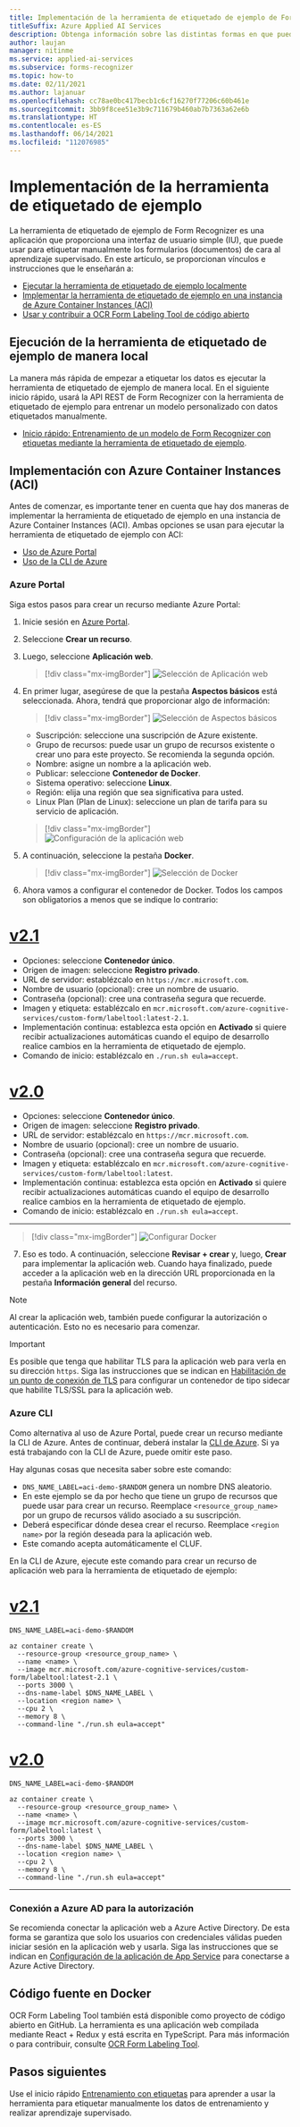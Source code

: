 ```yaml
---
title: Implementación de la herramienta de etiquetado de ejemplo de Form Recognizer
titleSuffix: Azure Applied AI Services
description: Obtenga información sobre las distintas formas en que puede implementar la herramienta de etiquetado de ejemplo de Form Recognizer para que lo ayude con el aprendizaje supervisado.
author: laujan
manager: nitinme
ms.service: applied-ai-services
ms.subservice: forms-recognizer
ms.topic: how-to
ms.date: 02/11/2021
ms.author: lajanuar
ms.openlocfilehash: cc78ae0bc417becb1c6cf16270f77206c60b461e
ms.sourcegitcommit: 3bb9f8cee51e3b9c711679b460ab7b7363a62e6b
ms.translationtype: HT
ms.contentlocale: es-ES
ms.lasthandoff: 06/14/2021
ms.locfileid: "112076985"
---
```

# <a name="deploy-the-sample-labeling-tool"></a>Implementación de la herramienta de etiquetado de ejemplo

La herramienta de etiquetado de ejemplo de Form Recognizer es una aplicación que proporciona una interfaz de usuario simple (IU), que puede usar para etiquetar manualmente los formularios (documentos) de cara al aprendizaje supervisado. En este artículo, se proporcionan vínculos e instrucciones que le enseñarán a:

* [Ejecutar la herramienta de etiquetado de ejemplo localmente](#run-the-sample-labeling-tool-locally)
* [Implementar la herramienta de etiquetado de ejemplo en una instancia de Azure Container Instances (ACI)](#deploy-with-azure-container-instances-aci)
* [Usar y contribuir a OCR Form Labeling Tool de código abierto](#open-source-on-github)

## <a name="run-the-sample-labeling-tool-locally"></a>Ejecución de la herramienta de etiquetado de ejemplo de manera local

La manera más rápida de empezar a etiquetar los datos es ejecutar la herramienta de etiquetado de ejemplo de manera local. En el siguiente inicio rápido, usará la API REST de Form Recognizer con la herramienta de etiquetado de ejemplo para entrenar un modelo personalizado con datos etiquetados manualmente. 

* [Inicio rápido: Entrenamiento de un modelo de Form Recognizer con etiquetas mediante la herramienta de etiquetado de ejemplo](label-tool.md).

## <a name="deploy-with-azure-container-instances-aci"></a>Implementación con Azure Container Instances (ACI)

Antes de comenzar, es importante tener en cuenta que hay dos maneras de implementar la herramienta de etiquetado de ejemplo en una instancia de Azure Container Instances (ACI). Ambas opciones se usan para ejecutar la herramienta de etiquetado de ejemplo con ACI:

* [Uso de Azure Portal](#azure-portal)
* [Uso de la CLI de Azure](#azure-cli)

### <a name="azure-portal"></a>Azure Portal

Siga estos pasos para crear un recurso mediante Azure Portal: 

1. Inicie sesión en [Azure Portal](https://portal.azure.com/signin/index/).
2. Seleccione **Crear un recurso**.
3. Luego, seleccione **Aplicación web**.

   > [!div class="mx-imgBorder"]
   > ![Selección de Aplicación web](./media/quickstarts/create-web-app.png)

4. En primer lugar, asegúrese de que la pestaña **Aspectos básicos** está seleccionada. Ahora, tendrá que proporcionar algo de información:

   > [!div class="mx-imgBorder"]
   > ![Selección de Aspectos básicos](./media/quickstarts/select-basics.png)
   * Suscripción: seleccione una suscripción de Azure existente.
   * Grupo de recursos: puede usar un grupo de recursos existente o crear uno para este proyecto. Se recomienda la segunda opción.
   * Nombre: asigne un nombre a la aplicación web. 
   * Publicar: seleccione **Contenedor de Docker**.
   * Sistema operativo: seleccione **Linux**.
   * Región: elija una región que sea significativa para usted.
   * Linux Plan (Plan de Linux): seleccione un plan de tarifa para su servicio de aplicación. 

   > [!div class="mx-imgBorder"]
   > ![Configuración de la aplicación web](./media/quickstarts/select-docker.png)

5. A continuación, seleccione la pestaña **Docker**.

   > [!div class="mx-imgBorder"]
   > ![Selección de Docker](./media/quickstarts/select-docker.png)

6. Ahora vamos a configurar el contenedor de Docker. Todos los campos son obligatorios a menos que se indique lo contrario:
<!-- markdownlint-disable MD025 -->
# <a name="v21"></a>[v2.1](#tab/v2-1)

* Opciones: seleccione **Contenedor único**.
* Origen de imagen: seleccione **Registro privado**. 
* URL de servidor: establézcalo en `https://mcr.microsoft.com`.
* Nombre de usuario (opcional): cree un nombre de usuario. 
* Contraseña (opcional): cree una contraseña segura que recuerde.
* Imagen y etiqueta: establézcalo en `mcr.microsoft.com/azure-cognitive-services/custom-form/labeltool:latest-2.1`.
* Implementación continua: establezca esta opción en **Activado** si quiere recibir actualizaciones automáticas cuando el equipo de desarrollo realice cambios en la herramienta de etiquetado de ejemplo.
* Comando de inicio: establézcalo en `./run.sh eula=accept`.

# <a name="v20"></a>[v2.0](#tab/v2-0)  

* Opciones: seleccione **Contenedor único**.
* Origen de imagen: seleccione **Registro privado**. 
* URL de servidor: establézcalo en `https://mcr.microsoft.com`.
* Nombre de usuario (opcional): cree un nombre de usuario. 
* Contraseña (opcional): cree una contraseña segura que recuerde.
* Imagen y etiqueta: establézcalo en `mcr.microsoft.com/azure-cognitive-services/custom-form/labeltool:latest`.
* Implementación continua: establezca esta opción en **Activado** si quiere recibir actualizaciones automáticas cuando el equipo de desarrollo realice cambios en la herramienta de etiquetado de ejemplo.
* Comando de inicio: establézcalo en `./run.sh eula=accept`.

 ---

   > [!div class="mx-imgBorder"]
   > ![Configurar Docker](./media/quickstarts/configure-docker.png)

7. Eso es todo. A continuación, seleccione **Revisar + crear** y, luego, **Crear** para implementar la aplicación web. Cuando haya finalizado, puede acceder a la aplicación web en la dirección URL proporcionada en la pestaña **Información general** del recurso.

> [!NOTE]
> Al crear la aplicación web, también puede configurar la autorización o autenticación. Esto no es necesario para comenzar.

> [!IMPORTANT]
> Es posible que tenga que habilitar TLS para la aplicación web para verla en su dirección `https`. Siga las instrucciones que se indican en [Habilitación de un punto de conexión de TLS](../../container-instances/container-instances-container-group-ssl.md) para configurar un contenedor de tipo sidecar que habilite TLS/SSL para la aplicación web.
<!-- markdownlint-disable MD001 -->
### <a name="azure-cli"></a>Azure CLI

Como alternativa al uso de Azure Portal, puede crear un recurso mediante la CLI de Azure. Antes de continuar, deberá instalar la [CLI de Azure](/cli/azure/install-azure-cli). Si ya está trabajando con la CLI de Azure, puede omitir este paso. 

Hay algunas cosas que necesita saber sobre este comando:

* `DNS_NAME_LABEL=aci-demo-$RANDOM` genera un nombre DNS aleatorio. 
* En este ejemplo se da por hecho que tiene un grupo de recursos que puede usar para crear un recurso. Reemplace `<resource_group_name>` por un grupo de recursos válido asociado a su suscripción. 
* Deberá especificar dónde desea crear el recurso. Reemplace `<region name>` por la región deseada para la aplicación web.
* Este comando acepta automáticamente el CLUF.

En la CLI de Azure, ejecute este comando para crear un recurso de aplicación web para la herramienta de etiquetado de ejemplo:

<!-- markdownlint-disable MD024 -->
# <a name="v21"></a>[v2.1](#tab/v2-1)

```azurecli
DNS_NAME_LABEL=aci-demo-$RANDOM

az container create \
  --resource-group <resource_group_name> \
  --name <name> \
  --image mcr.microsoft.com/azure-cognitive-services/custom-form/labeltool:latest-2.1 \
  --ports 3000 \
  --dns-name-label $DNS_NAME_LABEL \
  --location <region name> \
  --cpu 2 \
  --memory 8 \
  --command-line "./run.sh eula=accept"

```

# <a name="v20"></a>[v2.0](#tab/v2-0)


```azurecli
DNS_NAME_LABEL=aci-demo-$RANDOM

az container create \
  --resource-group <resource_group_name> \
  --name <name> \
  --image mcr.microsoft.com/azure-cognitive-services/custom-form/labeltool:latest \
  --ports 3000 \
  --dns-name-label $DNS_NAME_LABEL \
  --location <region name> \
  --cpu 2 \
  --memory 8 \
  --command-line "./run.sh eula=accept"
``` 


---

### <a name="connect-to-azure-ad-for-authorization"></a>Conexión a Azure AD para la autorización

Se recomienda conectar la aplicación web a Azure Active Directory. De esta forma se garantiza que solo los usuarios con credenciales válidas pueden iniciar sesión en la aplicación web y usarla. Siga las instrucciones que se indican en [Configuración de la aplicación de App Service](../../app-service/configure-authentication-provider-aad.md) para conectarse a Azure Active Directory.

## <a name="open-source-on-github"></a>Código fuente en Docker

OCR Form Labeling Tool también está disponible como proyecto de código abierto en GitHub. La herramienta es una aplicación web compilada mediante React + Redux y está escrita en TypeScript. Para más información o para contribuir, consulte [OCR Form Labeling Tool](https://github.com/microsoft/OCR-Form-Tools/blob/master/README.md).

## <a name="next-steps"></a>Pasos siguientes

Use el inicio rápido [Entrenamiento con etiquetas](label-tool.md) para aprender a usar la herramienta para etiquetar manualmente los datos de entrenamiento y realizar aprendizaje supervisado.
